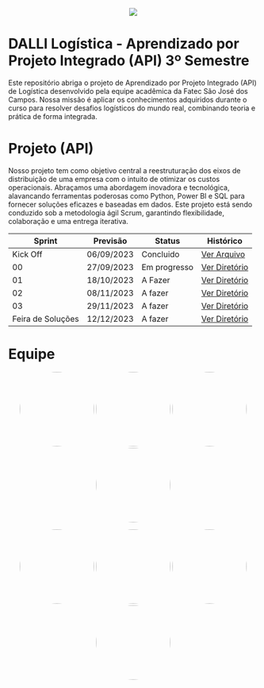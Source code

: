 <p align="center">
 <img src="https://i.imgur.com/WgfLsIZ.png"/>
</p>

# DALLI Logística - Aprendizado por Projeto Integrado (API) 3º Semestre
Este repositório abriga o projeto de Aprendizado por Projeto Integrado (API) de Logística desenvolvido pela equipe acadêmica da Fatec São José dos Campos. Nossa missão é aplicar os conhecimentos adquiridos durante o curso para resolver desafios logísticos do mundo real, combinando teoria e prática de forma integrada.

# Projeto (API) 
Nosso projeto tem como objetivo central a reestruturação dos eixos de distribuição de uma empresa com o intuito de otimizar os custos operacionais. Abraçamos uma abordagem inovadora e tecnológica, alavancando ferramentas poderosas como Python, Power BI e SQL para fornecer soluções eficazes e baseadas em dados. Este projeto está sendo conduzido sob a metodologia ágil Scrum, garantindo flexibilidade, colaboração e uma entrega iterativa.

Sprint | Previsão | Status| Histórico|
|------|--------|------|--------|
|Kick Off | 06/09/2023 | Concluido| [Ver Arquivo](link) | 
|00 | 27/09/2023 | Em progresso| [Ver Diretório](link) | 
|01|  18/10/2023| A Fazer |[Ver Diretório](link) | 
|02| 08/11/2023 | A fazer|[Ver Diretório](link) | 
|03| 29/11/2023 | A fazer |[Ver Diretório](link)  | 
|Feira de Soluções|12/12/2023 |A fazer |[Ver Diretório](link) | 

# Equipe

<p align="center">
 <img style="border-radius: 50%;" src="https://i.pinimg.com/originals/ff/a0/9a/ffa09aec412db3f54deadf1b3781de2a.png" width="150px;" alt=""/>
 <img style="border-radius: 50%;" src="https://i.pinimg.com/originals/ff/a0/9a/ffa09aec412db3f54deadf1b3781de2a.png" width="150px;" alt=""/>
 <img style="border-radius: 50%;" src="https://i.pinimg.com/originals/ff/a0/9a/ffa09aec412db3f54deadf1b3781de2a.png" width="150px;" alt=""/>
 <img style="border-radius: 50%;" src="https://i.pinimg.com/originals/ff/a0/9a/ffa09aec412db3f54deadf1b3781de2a.png" width="150px;" alt=""/>
</p>
<p align="center">
 <img style="border-radius: 50%;" src="https://i.pinimg.com/originals/ff/a0/9a/ffa09aec412db3f54deadf1b3781de2a.png" width="150px;" alt=""/>
 <img style="border-radius: 50%;" src="https://i.pinimg.com/originals/ff/a0/9a/ffa09aec412db3f54deadf1b3781de2a.png" width="150px;" alt=""/>
 <img style="border-radius: 50%;" src="https://i.pinimg.com/originals/ff/a0/9a/ffa09aec412db3f54deadf1b3781de2a.png" width="150px;" alt=""/>
 <img style="border-radius: 50%;" src="https://i.pinimg.com/originals/ff/a0/9a/ffa09aec412db3f54deadf1b3781de2a.png" width="150px;" alt=""/>
</p>

   





